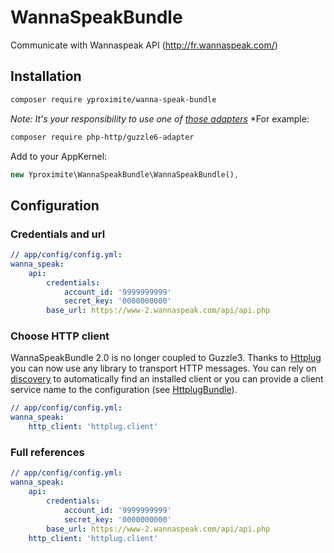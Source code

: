 # WannaSpeakBundle
Communicate with Wannaspeak API (http://fr.wannaspeak.com/)

## Installation

```bash
composer require yproximite/wanna-speak-bundle
```

*Note: It's your responsibility to use one of [those adapters](https://packagist.org/providers/php-http/client-implementation)*
*For example:

```bash
composer require php-http/guzzle6-adapter
```

Add to your AppKernel:

```php
new Yproximite\WannaSpeakBundle\WannaSpeakBundle(),
```

## Configuration

### Credentials and url

``` yaml
// app/config/config.yml:
wanna_speak:
    api:
        credentials:
            account_id: '9999999999'
            secret_key: '0000000000'
        base_url: https://www-2.wannaspeak.com/api/api.php

```


### Choose HTTP client

WannaSpeakBundle 2.0 is no longer coupled to Guzzle3. Thanks to [Httplug](http://docs.php-http.org/en/latest/index.html) you can now use any
library to transport HTTP messages. You can rely on [discovery](http://docs.php-http.org/en/latest/discovery.html) to automatically
find an installed client or you can provide a client service name to the configuration (see [HttplugBundle](https://github.com/php-http/HttplugBundle)). 

``` yaml
// app/config/config.yml:
wanna_speak:
    http_client: 'httplug.client'

```

### Full references

``` yaml
// app/config/config.yml:
wanna_speak:
    api:
        credentials:
            account_id: '9999999999'
            secret_key: '0000000000'
        base_url: https://www-2.wannaspeak.com/api/api.php
    http_client: 'httplug.client'
```
